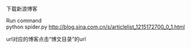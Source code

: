 下载新浪博客


Run command  
python spider.py http://blog.sina.com.cn/s/articlelist_1215172700_0_1.html

url对应的博客点击“博文目录”的url